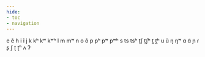 ```yaml
---
hide:
- toc
- navigation
---
```

e
ẽ
h
i
ĩ
j
k
kʰ
kʷ
kʷʰ
l
m
mʷ
n
o
õ
p
pʰ
pʷ
pʷʰ
s
ts
tsʰ
t̠ʃ
t̠ʃʰ
t̪
t̪ʰ
u
ũ
ŋ
ŋʷ
ɑ
ɑ̃
ɲ
ɾ
ʂ
ʃ
ʈ
ʈʰ
ʌ
ʔ
